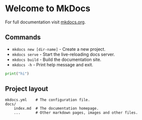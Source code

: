 # Welcome to MkDocs

For full documentation visit [mkdocs.org](https://www.mkdocs.org).

## Commands

* `mkdocs new [dir-name]` - Create a new project.
* `mkdocs serve` - Start the live-reloading docs server.
* `mkdocs build` - Build the documentation site.
* `mkdocs -h` - Print help message and exit.


```python
print("hi")
```
## Project layout

    mkdocs.yml    # The configuration file.
    docs/
        index.md  # The documentation homepage.
        ...       # Other markdown pages, images and other files.
